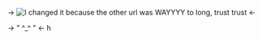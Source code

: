 -> ![I changed it because the other url was WAYYYY to long, trust trust](https://media.tenor.com/YFcMASOB_X4AAAAd/xiao-xiao-genshin.gif) <-


-> " ^_^ " <- h